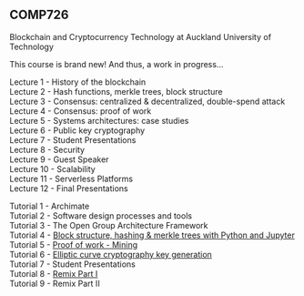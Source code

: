 ## COMP726
Blockchain and Cryptocurrency Technology at Auckland University of Technology

This course is brand new! And thus, a work in progress...

Lecture 1 - History of the blockchain\
Lecture 2 - Hash functions, merkle trees, block structure\
Lecture 3 - Consensus: centralized & decentralized, double-spend attack\
Lecture 4 - Consensus: proof of work\
Lecture 5 - Systems architectures: case studies\
Lecture 6 - Public key cryptography\
Lecture 7 - Student Presentations\
Lecture 8 - Security\
Lecture 9 - Guest Speaker\
Lecture 10 - Scalability\
Lecture 11 - Serverless Platforms\
Lecture 12 - Final Presentations

Tutorial 1 - Archimate\
Tutorial 2 - Software design processes and tools\
Tutorial 3 - The Open Group Architecture Framework\
Tutorial 4 - [Block structure, hashing & merkle trees with Python and Jupyter](https://github.com/millecodex/COMP726/blob/master/Tutorial_4_block_creation.ipynb)\
Tutorial 5 - [Proof of work - Mining](https://github.com/millecodex/COMP726/blob/master/Tutorial_5_PoW.ipynb)\
Tutorial 6 - [Elliptic curve cryptography key generation](https://github.com/millecodex/COMP726/blob/master/Tutorial_6_ECC.ipynb)\
Tutorial 7 - Student Presentations\
Tutorial 8 - [Remix Part I](https://github.com/millecodex/COMP726/tree/master/Tutorial_8)\
Tutorial 9 - Remix Part II
